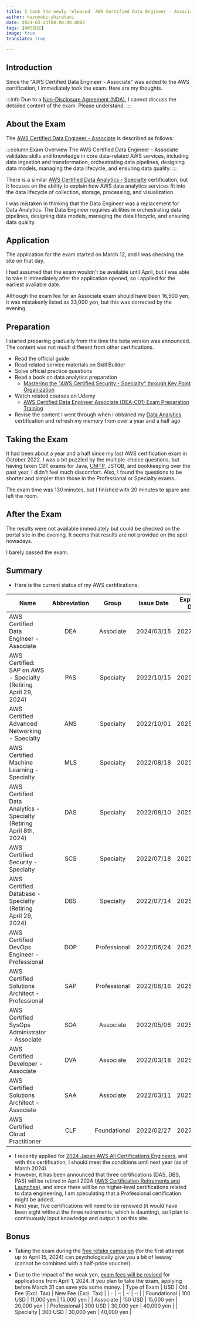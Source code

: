 ```yaml
---
title: I took the newly released 'AWS Certified Data Engineer - Associate' exam
author: kazuyuki-shiratani
date: 2024-03-23T00:00:00.000Z
tags: [AWS認定]
image: true
translate: true

---
```





## Introduction

Since the "AWS Certified Data Engineer - Associate" was added to the AWS certification, I immediately took the exam. Here are my thoughts.

:::info
Due to a [Non-Disclosure Agreement (NDA)](https://aws.amazon.com/jp/certification/certification-agreement/), I cannot discuss the detailed content of the exam. Please understand.
:::

## About the Exam

The [AWS Certified Data Engineer - Associate](https://aws.amazon.com/jp/certification/certified-data-engineer-associate/) is described as follows:

:::column:Exam Overview
The AWS Certified Data Engineer - Associate validates skills and knowledge in core data-related AWS services, including data ingestion and transformation, orchestrating data pipelines, designing data models, managing the data lifecycle, and ensuring data quality.
:::

There is a similar [AWS Certified Data Analytics - Specialty](https://aws.amazon.com/jp/certification/certified-data-analytics-specialty/) certification, but it focuses on the ability to explain how AWS data analytics services fit into the data lifecycle of collection, storage, processing, and visualization.

I was mistaken in thinking that the Data Engineer was a replacement for Data Analytics. The Data Engineer requires abilities in orchestrating data pipelines, designing data models, managing the data lifecycle, and ensuring data quality.

## Application

The application for the exam started on March 12, and I was checking the site on that day.

I had assumed that the exam wouldn't be available until April, but I was able to take it immediately after the application opened, so I applied for the earliest available date.

Although the exam fee for an Associate exam should have been 16,500 yen, it was mistakenly listed as 33,000 yen, but this was corrected by the evening.

## Preparation

I started preparing gradually from the time the beta version was announced. The content was not much different from other certifications.

- Read the official guide
- Read related service materials on Skill Builder
- Solve official practice questions
- Read a book on data analytics preparation
  - [Mastering the "AWS Certified Security - Specialty" through Key Point Organization](https://book.mynavi.jp/ec/products/detail/id=137677)
- Watch related courses on Udemy
  - [AWS Certified Data Engineer Associate (DEA-C01) Exam Preparation Training](https://www.udemy.com/course/aws-data-engineer-associate-dea/)
- Revise the content I went through when I obtained my [Data Analytics](/blogs/2022/12/12/aws_all_certified/#aws-certified-data-analytics-%E2%80%93-specialty) certification and refresh my memory from over a year and a half ago

## Taking the Exam

It had been about a year and a half since my last AWS certification exam in October 2022. I was a bit puzzled by the multiple-choice questions, but having taken CBT exams for Java, [UMTP](/blogs/2023/12/11/umtp_l3_challenge/), JSTQB, and bookkeeping over the past year, I didn't feel much discomfort. Also, I found the questions to be shorter and simpler than those in the Professional or Specialty exams.

The exam time was 130 minutes, but I finished with 20 minutes to spare and left the room.

## After the Exam

The results were not available immediately but could be checked on the portal site in the evening. It seems that results are not provided on the spot nowadays.

I barely passed the exam.

## Summary

- Here is the current status of my AWS certifications.

| Name | Abbreviation | Group | Issue Date | Expiration Date |
| - | :-: | :-: | :-: | :-: |
| AWS Certified Data Engineer - Associate | DEA | Associate | 2024/03/15 | 2027/03/15 |
| AWS Certified: SAP on AWS - Specialty (Retiring April 29, 2024) | PAS | Specialty | 2022/10/15 | 2025/10/15 |
| AWS Certified Advanced Networking - Specialty | ANS | Specialty | 2022/10/01 | 2025/10/01 |
| AWS Certified Machine Learning - Specialty | MLS | Specialty | 2022/08/18 | 2025/08/18 |
| AWS Certified Data Analytics - Specialty (Retiring April 8th, 2024) | DAS | Specialty | 2022/08/10 | 2025/08/10 |
| AWS Certified Security - Specialty | SCS | Specialty | 2022/07/18 | 2025/07/18 |
| AWS Certified Database - Specialty (Retiring April 29, 2024) | DBS | Specialty | 2022/07/14 | 2025/07/14 |
| AWS Certified DevOps Engineer - Professional | DOP | Professional | 2022/06/24 | 2025/06/24 |
| AWS Certified Solutions Architect - Professional | SAP | Professional | 2022/06/16 | 2025/06/16 |
| AWS Certified SysOps Administrator - Associate | SOA | Associate | 2022/05/06 | 2025/06/24 |
| AWS Certified Developer - Associate | DVA | Associate | 2022/03/18 | 2025/06/24 |
| AWS Certified Solutions Architect - Associate | SAA | Associate | 2022/03/11 | 2025/06/16 |
| AWS Certified Cloud Practitioner | CLF | Foundational | 2022/02/27 | 2027/03/15 |

- I recently applied for [2024 Japan AWS All Certifications Engineers](https://aws.amazon.com/jp/blogs/psa/2024-japan-aws-all-certifications-engineers-apply/), and with this certification, I should meet the conditions until next year (as of March 2024).
- However, it has been announced that three certifications (DAS, DBS, PAS) will be retired in April 2024 ([AWS Certification Retirements and Launches](https://aws.amazon.com/jp/blogs/news/aws-certification-retirements-and-launches/)), and since there will be no higher-level certifications related to data engineering, I am speculating that a Professional certification might be added.
- Next year, five certifications will need to be renewed (it would have been eight without the three retirements, which is daunting), so I plan to continuously input knowledge and output it on this site.

## Bonus

- Taking the exam during the [free retake campaign](https://twitter.com/Moro_Cert/status/1750394343985475861) (for the first attempt up to April 15, 2024) can psychologically give you a bit of leeway (cannot be combined with a half-price voucher).

- Due to the impact of the weak yen, [exam fees will be revised](https://aws.amazon.com/jp/certification/policies/before-testing/#Exam_pricing) for applications from April 1, 2024. If you plan to take the exam, applying before March 31 can save you some money.
  | Type of Exam | USD | Old Fee (Excl. Tax) | New Fee (Excl. Tax) |
	| - | -: | -: | -: |
	| Foundational | 100 USD | 11,000 yen | 15,000 yen |
	| Associate | 150 USD | 15,000 yen | 20,000 yen |
	| Professional | 300 USD | 30,000 yen | 40,000 yen |
	| Specialty | 300 USD | 30,000 yen | 40,000 yen |
